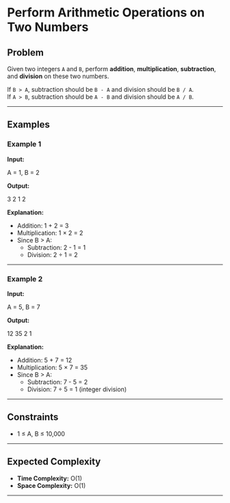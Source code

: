 # Perform Arithmetic Operations on Two Numbers

## Problem
Given two integers `A` and `B`, perform **addition**, **multiplication**, **subtraction**, and **division** on these two numbers.

If `B > A`, subtraction should be `B - A` and division should be `B / A`.  
If `A > B`, subtraction should be `A - B` and division should be `A / B`.

---

## Examples

### Example 1
**Input:**

A = 1, B = 2

**Output:**

3 2 1 2

**Explanation:**
- Addition: 1 + 2 = 3  
- Multiplication: 1 × 2 = 2  
- Since B > A:  
  - Subtraction: 2 - 1 = 1  
  - Division: 2 ÷ 1 = 2  

---

### Example 2
**Input:**

A = 5, B = 7

**Output:**

12 35 2 1

**Explanation:**
- Addition: 5 + 7 = 12  
- Multiplication: 5 × 7 = 35  
- Since B > A:  
  - Subtraction: 7 - 5 = 2  
  - Division: 7 ÷ 5 = 1 (integer division)

---

## Constraints
- 1 ≤ A, B ≤ 10,000  

---

## Expected Complexity
- **Time Complexity:** O(1)  
- **Space Complexity:** O(1)

---

